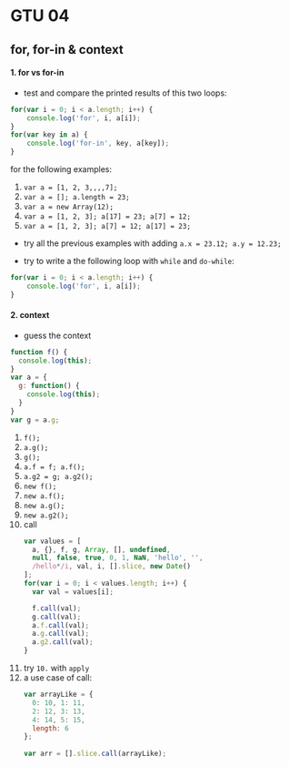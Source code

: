 # GTU 04

## for, for-in & context

#### 1. for vs for-in

* test and compare the printed results of this two loops:
```javascript
for(var i = 0; i < a.length; i++) {
    console.log('for', i, a[i]);
}
for(var key in a) {
    console.log('for-in', key, a[key]);
}
```
for the following examples:
  1. `var a = [1, 2, 3,,,,7];`
  2. `var a = []; a.length = 23;`
  3. `var a = new Array(12);`
  4. `var a = [1, 2, 3]; a[17] = 23; a[7] = 12;`
  5. `var a = [1, 2, 3]; a[7] = 12; a[17] = 23;`

* try all the previous examples with adding `a.x = 23.12; a.y = 12.23;`

* try to write a the following loop with `while` and `do-while`:
```javascript
for(var i = 0; i < a.length; i++) {
    console.log('for', i, a[i]);
}
```

#### 2. context

* guess the context

```javascript
function f() {
  console.log(this);
}
var a = {
  g: function() {
    console.log(this);
  }
}
var g = a.g;
```

  1. `f();`
  2. `a.g();`
  3. `g();`
  4. `a.f = f; a.f();`
  5. `a.g2 = g; a.g2();`
  6. `new f();`
  7. `new a.f();`
  8. `new a.g();`
  9. `new a.g2();`
  10. call
      ```javascript
      var values = [
        a, {}, f, g, Array, [], undefined,
        null, false, true, 0, 1, NaN, 'hello', '',
        /hello*/i, val, i, [].slice, new Date()
      ];
      for(var i = 0; i < values.length; i++) {
        var val = values[i];

        f.call(val);
        g.call(val);
        a.f.call(val);
        a.g.call(val);
        a.g2.call(val);
      }
      ```
  11. try `10.` with `apply`
  12. a use case of call:
      ```javascript
      var arrayLike = {
        0: 10, 1: 11,
        2: 12, 3: 13,
        4: 14, 5: 15,
        length: 6
      };
    
      var arr = [].slice.call(arrayLike);
      ```
